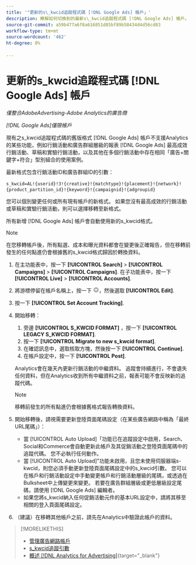 ```yaml
---
title: '"更新的s\_kwcid追蹤程式碼 [!DNL Google Ads] 帳戶」'
description: 瞭解如何切換到的最新s\_kwcid追蹤程式碼 [!DNL Google Ads] 帳戶。
source-git-commit: a59b477a6f8a616851d85bf89b58434d4d56cd83
workflow-type: tm+mt
source-wordcount: '462'
ht-degree: 0%

---
```


# 更新的s\_kwcid追蹤程式碼 [!DNL Google Ads] 帳戶

*僅整合AdobeAdvertising-Adobe Analytics的廣告商*

*[!DNL Google Ads]僅限帳戶*

現有之s\_kwcid追蹤程式碼的舊版格式 [!DNL Google Ads] 帳戶不支援Analytics的某些功能，例如行銷活動和廣告群組層級的報表 [!DNL Google Ads] 最高成效行銷活動、草稿和實驗行銷活動，以及其他在多個行銷活動中存在相同「廣告+關鍵字+符合」型別組合的使用案例。

最新格式包含行銷活動ID和廣告群組ID的引數：

```
s_kwcid=AL!{userid}!3!{creative}!{matchtype}!{placement}!{network}!{product_partition_id}!{keyword}!{campaignid}!{adgroupid}
```

您可以個別變更任何或所有現有帳戶的新格式。 如果您沒有最高成效的行銷活動或草稿和實驗行銷活動，則可以選擇移轉至新格式。

所有新增 [!DNL Google Ads] 帳戶會自動使用新的s\_kwcid格式。

>[!NOTE]
>
>在您移轉帳戶後，所有點選、成本和曝光資料都會在變更後正確報告，但在移轉前發生的任何點進仍會根據舊的s\_kwcid格式歸因於轉換資料。

1. 在主功能表中，按一下 **[!UICONTROL Search]** \> **[!UICONTROL Campaigns]** \> **[!UICONTROL Campaigns]**. 在子功能表中，按一下 **[!UICONTROL Live]** \> **[!UICONTROL Accounts]**.
1. 將游標停留在帳戶名稱上，按一下 ![箭頭下拉式圖示](/help/search-social-commerce/assets/arrow-dropdown-menu.png)，然後選取 **[!UICONTROL Edit]**.
1. 按一下 **[!UICONTROL Set Account Tracking]**.
1. 開始移轉：

   1. 旁邊 **[!UICONTROL S_KWCID FORMAT]** ，按一下 **[!UICONTROL LEGACY S_KWCID FORMAT]**.
   1. 按一下 **[!UICONTROL Migrate to new s_kwcid format]**.
   1. 在確認訊息中，選取核取方塊，然後按一下 **[!UICONTROL Continue]**.
   1. 在帳戶設定中，按一下 **[!UICONTROL Post]**.

   Analytics會在幾天內更新行銷活動的中繼資料。 追蹤會持續進行，不會遺失任何資料，但在Analytics收到所有中繼資料之前，報表可能不會反映新的追蹤代碼。

   >[!NOTE]
   >
   >移轉前發生的所有點進仍會根據舊格式報告轉換資料。

1. 開始移轉後，請視需要更新登陸頁面尾碼設定（在某些廣告網路中稱為「最終URL尾碼」）：

   * 當 [!UICONTROL Auto Upload]「功能已在追蹤設定中啟用，Search、Social和Commerce會自動更新此帳戶及其促銷活動之登陸頁面尾碼中的追蹤代碼。 您不必執行任何動作。
   * 當 [!UICONTROL Auto Upload]&quot;功能未啟用，且您未使用伺服器端s-kwcid，則您必須手動更新登陸頁面尾碼設定中的s\_kwcid引數。 您可以在帳戶和行銷活動設定中手動變更帳戶和行銷活動層級的尾碼，或透過在Bulksheet中上傳變更來變更。 若要在廣告群組層級或更低層級設定尾碼，請使用 [!DNL Google Ads] 編輯者。
   * 如果您將s\_kwcid納入任何促銷活動元件的基本URL設定中，請將其移至相關的登入頁面尾碼設定。

1. （建議）在移轉其他帳戶之前，請先在Analytics中驗證此帳戶的資料。

>[!MORELIKETHIS]
>
>* [管理廣告網路帳戶](ad-network-account-manage.md)
>* [s_kwcid追蹤引數](/help/search-social-commerce/tracking/skwcid-tracking-parameter.md)
>* [概述 [!DNL Analytics for Advertising]](https://experienceleague.adobe.com/docs/advertising/integrations/home.html){target="_blank"}
